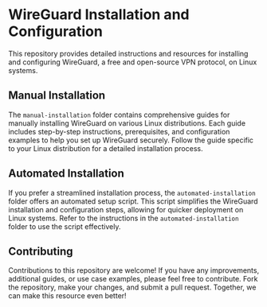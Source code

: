 # WireGuard Installation and Configuration

This repository provides detailed instructions and resources for installing and configuring WireGuard, a free and open-source VPN protocol, on Linux systems.

## Manual Installation
The `manual-installation` folder contains comprehensive guides for manually installing WireGuard on various Linux distributions. Each guide includes step-by-step instructions, prerequisites, and configuration examples to help you set up WireGuard securely. Follow the guide specific to your Linux distribution for a detailed installation process.

## Automated Installation
If you prefer a streamlined installation process, the `automated-installation` folder offers an automated setup script. This script simplifies the WireGuard installation and configuration steps, allowing for quicker deployment on Linux systems. Refer to the instructions in the `automated-installation` folder to use the script effectively.

## Contributing
Contributions to this repository are welcome! If you have any improvements, additional guides, or use case examples, please feel free to contribute. Fork the repository, make your changes, and submit a pull request. Together, we can make this resource even better!
